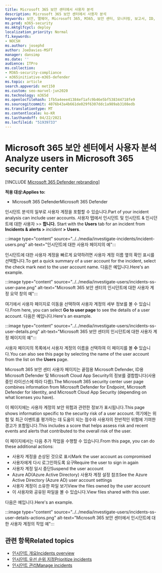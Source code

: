 ```yaml
---
title: Microsoft 365 보안 센터에서 사용자 분석
description: Microsoft 365 보안 센터에서 사용자 분석
keywords: 보안, 맬웨어, Microsoft 365, M365, 보안 센터, 모니터링, 보고서, ID, 데이터, 장치, 앱, 인시던트, 분석, 응답
ms.prod: m365-security
ms.mktglfcycl: deploy
localization_priority: Normal
f1.keywords:
- NOCSH
ms.author: josephd
author: JoeDavies-MSFT
manager: dansimp
ms.date: ''
audience: ITPro
ms.collection:
- M365-security-compliance
- m365initiative-m365-defender
ms.topic: article
search.appverid: met150
ms.custom: seo-marvel-jun2020
ms.technology: m365d
ms.openlocfilehash: 1fb5a4eee41384ef1afc9b46e5bf538344718fe9
ms.sourcegitcommit: 4076b43a4b661de029f6307ddc1a989ab3108edb
ms.translationtype: MT
ms.contentlocale: ko-KR
ms.lasthandoff: 04/22/2021
ms.locfileid: "51939733"
---
```

# <a name="analyze-users-in-microsoft-365-security-center"></a><span data-ttu-id="07c0d-104">Microsoft 365 보안 센터에서 사용자 분석</span><span class="sxs-lookup"><span data-stu-id="07c0d-104">Analyze users in Microsoft 365 security center</span></span>

[!INCLUDE [Microsoft 365 Defender rebranding](../includes/microsoft-defender.md)]

<span data-ttu-id="07c0d-105">**적용 대상:**</span><span class="sxs-lookup"><span data-stu-id="07c0d-105">**Applies to:**</span></span>

- <span data-ttu-id="07c0d-106">Microsoft 365 Defender</span><span class="sxs-lookup"><span data-stu-id="07c0d-106">Microsoft 365 Defender</span></span>

<span data-ttu-id="07c0d-107">인시던트 분석의 일부로 사용자 계정을 포함할 수 있습니다.</span><span class="sxs-lookup"><span data-stu-id="07c0d-107">Part of your incident analysis can include user accounts.</span></span> <span data-ttu-id="07c0d-108">사용자 탭에서 인시던트  및 인시던트 & 인시던트에 대한 사용자 >*>* **합니다.** </span><span class="sxs-lookup"><span data-stu-id="07c0d-108">Start with the **Users** tab for an incident from **Incidents & alerts >** *incident* **> Users**.</span></span> 

:::image type="content" source="../../media/investigate-incidents/incident-users.png" alt-text="인시던트에 대한 사용자 페이지의 예":::

<span data-ttu-id="07c0d-110">인시던트에 대한 사용자 계정을 빠르게 요약하려면 사용자 계정 이름 옆의 확인 표시를 선택합니다.</span><span class="sxs-lookup"><span data-stu-id="07c0d-110">To get a quick summary of a user account for the incident, select the check mark next to the user account name.</span></span> <span data-ttu-id="07c0d-111">다음은 예입니다.</span><span class="sxs-lookup"><span data-stu-id="07c0d-111">Here's an example.</span></span>

:::image type="content" source="../../media/investigate-users/incidents-ss-user-pane.png" alt-text="Microsoft 365 보안 센터의 인시던트에 대한 사용자 계정 요약 창의 예":::

<span data-ttu-id="07c0d-113">여기에서 사용자 페이지로  이동을 선택하여 사용자 계정의 세부 정보를 볼 수 있습니다.</span><span class="sxs-lookup"><span data-stu-id="07c0d-113">From here, you can select **Go to user page** to see the details of a user account.</span></span> <span data-ttu-id="07c0d-114">다음은 예입니다.</span><span class="sxs-lookup"><span data-stu-id="07c0d-114">Here's an example.</span></span>

:::image type="content" source="../../media/investigate-users/incidents-ss-user-details.png" alt-text="Microsoft 365 보안 센터의 인시던트에 대한 사용자 계정 페이지의 예":::

<span data-ttu-id="07c0d-116">사용자 페이지의 목록에서 사용자 계정의 이름을 선택하여 이 페이지를 볼 **수** 있습니다.</span><span class="sxs-lookup"><span data-stu-id="07c0d-116">You can also see this page by selecting the name of the user account from the list on the **Users** page.</span></span>

<span data-ttu-id="07c0d-117">Microsoft 365 보안 센터 사용자 페이지는 끝점용 Microsoft Defender, ID용 Microsoft Defender 및 Microsoft Cloud App Security의 정보를 결합합니다(사용중인 라이선스에 따라 다름).</span><span class="sxs-lookup"><span data-stu-id="07c0d-117">The Microsoft 365 security center user page combines information from Microsoft Defender for Endpoint, Microsoft Defender for Identity, and Microsoft Cloud App Security (depending on what licenses you have).</span></span> 

<span data-ttu-id="07c0d-118">이 페이지에는 사용자 계정의 보안 위험과 관련한 정보가 표시됩니다.</span><span class="sxs-lookup"><span data-stu-id="07c0d-118">This page shows information specific to the security risk of a user account.</span></span> <span data-ttu-id="07c0d-119">여기에는 위험 및 최근 이벤트를 평가하는 데 도움이 되는 점수와 사용자의 전반적인 위험에 기여한 경고가 포함됩니다.</span><span class="sxs-lookup"><span data-stu-id="07c0d-119">This includes a score that helps assess risk and recent events and alerts that contributed to the overall risk of the user.</span></span>

<span data-ttu-id="07c0d-120">이 페이지에서는 다음 추가 작업을 수행할 수 있습니다.</span><span class="sxs-lookup"><span data-stu-id="07c0d-120">From this page, you can do these additional actions:</span></span> 

- <span data-ttu-id="07c0d-121">사용자 계정을 손상된 것으로 표시</span><span class="sxs-lookup"><span data-stu-id="07c0d-121">Mark the user account as compromised</span></span>
- <span data-ttu-id="07c0d-122">사용자에게 다시 로그인하도록 요구</span><span class="sxs-lookup"><span data-stu-id="07c0d-122">Require the user to sign in again</span></span>
- <span data-ttu-id="07c0d-123">사용자 계정 일시 중단</span><span class="sxs-lookup"><span data-stu-id="07c0d-123">Suspend the user account</span></span>
- <span data-ttu-id="07c0d-124">Azure AD(Azure Active Directory) 사용자 계정 설정 참조</span><span class="sxs-lookup"><span data-stu-id="07c0d-124">See the Azure Active Directory (Azure AD) user account settings</span></span>
- <span data-ttu-id="07c0d-125">사용자 계정이 소유한 파일 보기</span><span class="sxs-lookup"><span data-stu-id="07c0d-125">View the files owned by the user account</span></span>
- <span data-ttu-id="07c0d-126">이 사용자와 공유된 파일을 볼 수 있습니다.</span><span class="sxs-lookup"><span data-stu-id="07c0d-126">View files shared with this user.</span></span> 

<span data-ttu-id="07c0d-127">다음은 예입니다.</span><span class="sxs-lookup"><span data-stu-id="07c0d-127">Here's an example.</span></span>

:::image type="content" source="../../media/investigate-users/incidents-ss-user-details-actions.png" alt-text="Microsoft 365 보안 센터에서 인시던트에 대한 사용자 계정의 작업 예":::


<!--
You can access this page from multiple areas in the Microsoft 365 security center. You can access this page from a specific incident in the **Users** tab. Some alerts might include users as a specific affected asset. You can also search for users.  

Learn more about how to investigate users and potential risk [in this Cloud App Security tutorial](/cloud-app-security/tutorial-ueba#:~:text=To%20identify%20who%20your%20riskiest,user%20page%20to%20investigate%20them).

--> 

## <a name="related-topics"></a><span data-ttu-id="07c0d-129">관련 항목</span><span class="sxs-lookup"><span data-stu-id="07c0d-129">Related topics</span></span>

- [<span data-ttu-id="07c0d-130">인시던트 개요</span><span class="sxs-lookup"><span data-stu-id="07c0d-130">Incidents overview</span></span>](incidents-overview.md)
- [<span data-ttu-id="07c0d-131">인시던트 우선 순위 지정</span><span class="sxs-lookup"><span data-stu-id="07c0d-131">Prioritize incidents</span></span>](incident-queue.md)
- [<span data-ttu-id="07c0d-132">인시던트 관리</span><span class="sxs-lookup"><span data-stu-id="07c0d-132">Manage incidents</span></span>](manage-incidents.md)
